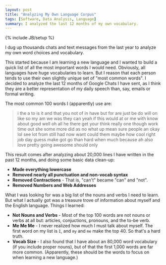 ```yaml
---
layout: post
title: "Analyzing My Own Language Corpus"
tags: [Software, Data Analysis, Language]
summary: I analyzed the last 12 months of my own vocabulary.
---
```


{% include JB/setup %}

I dug up thousands chats and text messages from the last year to analyze my own word choices and vocabulary.

This started because I am learning a new language and I wanted to build a quick list of all the most important words I would need. Obviously, all languages have huge vocabularies to learn.  But I reason that each person tends to use their own slightly unique set of "most common words".  I decided to analyze the last 12 months of Google Chats I have sent, as I think they are a better representation of my daily speech than, say, emails or formal writing.

The most common 100 words I (apparently) use are:

> i the a to is it and that you not of in have but for are just be do will on like so my am we was they can yeah if this would at or me with know about good well oh all he there get your think really one though work time out she some more did as no what up mean sure people an okay lol see lot from still had now want could them maybe how cool right job day guess make got go than hard when much because ah also love pretty going awesome should only

This result comes after analyzing about 20,000 lines I have written in the past 12 months, and doing some basic data clean-up:

* **Made everything lowercase**
* **Removed nearly all punctuation and non-vocab syntax**
* **Removed Contractions** - That is, "can't" became "can" and "not".
* **Removed Numbers and Web Addresses**

What I was looking for was a big list of the nouns and verbs I need to learn. But what I actually got was a treasure trove of information about myself and the English language.  Things I learned:

* **Not Nouns and Verbs** - Most of the top 100 words are not nouns or verbs at all but: articles, conjuctions, pronouns, and the to-be verb.
* **Me Me Me** - I never realized how much I must talk about myself.  The first word on my list is `I`, and `my` and `me` make the top 40. So that's a hard truth.
* **Vocab Size** - I also found that I have about an 80,000 word vocabulary (if you include proper nouns), but of that the first 1,000 words are far more common. (Apparently, these should be the words to focus on when learning a new language.)
